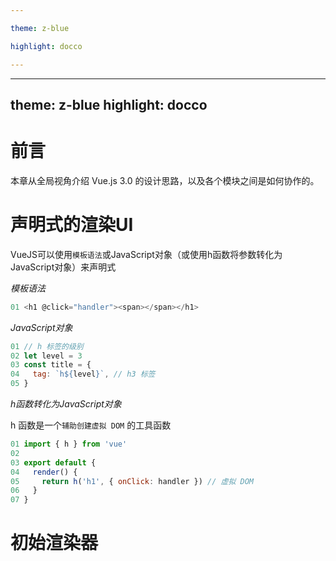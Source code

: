 ```yaml
---

theme: z-blue

highlight: docco

---
```

---
theme: z-blue
highlight: docco
---

# 前言

本章从全局视角介绍 Vue.js 3.0 的设计思路，以及各个模块之间是如何协作的。

# 声明式的渲染UI

VueJS可以使用`模板语法`或JavaScript对象（或使用h函数将参数转化为JavaScript对象）来声明式

*模板语法*
~~~JavaScript
01 <h1 @click="handler"><span></span></h1>
~~~

*JavaScript对象*

~~~JavaScript
01 // h 标签的级别
02 let level = 3
03 const title = {
04   tag: `h${level}`, // h3 标签
05 }
~~~

*h函数转化为JavaScript对象*

h 函数是一个`辅助创建虚拟 DOM` 的工具函数

~~~JavaScript
01 import { h } from 'vue'
02
03 export default {
04   render() {
05     return h('h1', { onClick: handler }) // 虚拟 DOM
06   }
07 }
~~~

# 初始渲染器
